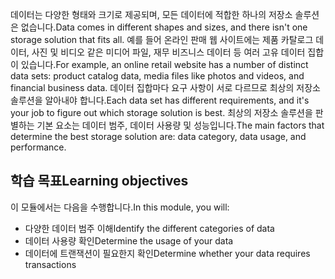 <span data-ttu-id="0e637-101">데이터는 다양한 형태와 크기로 제공되며, 모든 데이터에 적합한 하나의 저장소 솔루션은 없습니다.</span><span class="sxs-lookup"><span data-stu-id="0e637-101">Data comes in different shapes and sizes, and there isn't one storage solution that fits all.</span></span> <span data-ttu-id="0e637-102">예를 들어 온라인 판매 웹 사이트에는 제품 카탈로그 데이터, 사진 및 비디오 같은 미디어 파일, 재무 비즈니스 데이터 등 여러 고유 데이터 집합이 있습니다.</span><span class="sxs-lookup"><span data-stu-id="0e637-102">For example, an online retail website has a number of distinct data sets: product catalog data, media files like photos and videos, and financial business data.</span></span> <span data-ttu-id="0e637-103">데이터 집합마다 요구 사항이 서로 다르므로 최상의 저장소 솔루션을 알아내야 합니다.</span><span class="sxs-lookup"><span data-stu-id="0e637-103">Each data set has different requirements, and it's your job to figure out which storage solution is best.</span></span> <span data-ttu-id="0e637-104">최상의 저장소 솔루션을 판별하는 기본 요소는 데이터 범주, 데이터 사용량 및 성능입니다.</span><span class="sxs-lookup"><span data-stu-id="0e637-104">The main factors that determine the best storage solution are: data category, data usage, and performance.</span></span>

## <a name="learning-objectives"></a><span data-ttu-id="0e637-105">학습 목표</span><span class="sxs-lookup"><span data-stu-id="0e637-105">Learning objectives</span></span>
<span data-ttu-id="0e637-106">이 모듈에서는 다음을 수행합니다.</span><span class="sxs-lookup"><span data-stu-id="0e637-106">In this module, you will:</span></span>

- <span data-ttu-id="0e637-107">다양한 데이터 범주 이해</span><span class="sxs-lookup"><span data-stu-id="0e637-107">Identify the different categories of data</span></span>
- <span data-ttu-id="0e637-108">데이터 사용량 확인</span><span class="sxs-lookup"><span data-stu-id="0e637-108">Determine the usage of your data</span></span>
- <span data-ttu-id="0e637-109">데이터에 트랜잭션이 필요한지 확인</span><span class="sxs-lookup"><span data-stu-id="0e637-109">Determine whether your data requires transactions</span></span> 